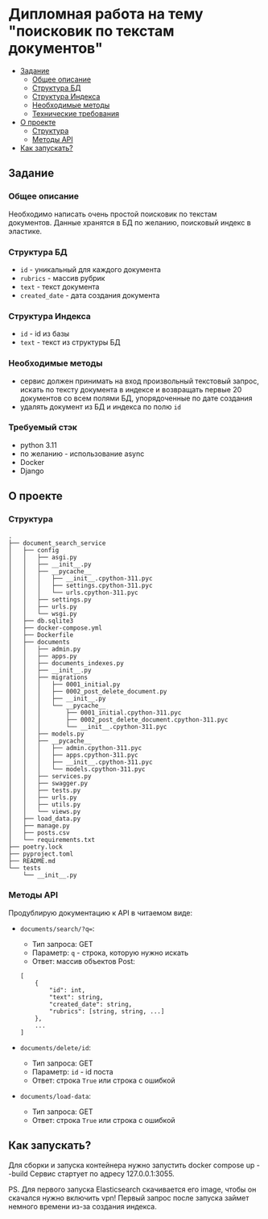 # Дипломная работа на тему "поисковик по текстам документов"

  - [Задание](#задание)
    - [Общее описание](#общее-описание)
    - [Структура БД](#структура-бд)
    - [Структура Индекса](#структура-индекса)
    - [Необходимые методы](#необходимые-методы)
    - [Технические требования](#технические-требования)
  - [О проекте](#о-проекте)
    - [Структура](#структура)
    - [Методы API](#методы-api)
  - [Как запускать?](#как-запускать)

## Задание

### Общее описание

Необходимо написать очень простой поисковик по текстам документов.
Данные хранятся в БД по желанию, поисковый индекс в эластике.

### Структура БД

- `id` - уникальный для каждого документа
- `rubrics` - массив рубрик
- `text` - текст документа
- `created_date` - дата создания документа

### Структура Индекса

- `id` - id из базы
- `text` - текст из структуры БД

### Необходимые методы

- сервис должен принимать на вход произвольный текстовый запрос, искать по тексту документа в индексе и возвращать первые 20 документов со всем полями БД, упорядоченные по дате создания
- удалять документ из БД и индекса по полю  `id`

### Требуемый стэк

- python 3.11
- по желанию - использование async
- Docker
- Django

## О проекте

### Структура

```
.
├── document_search_service
│   ├── config
│   │   ├── asgi.py
│   │   ├── __init__.py
│   │   ├── __pycache__
│   │   │   ├── __init__.cpython-311.pyc
│   │   │   ├── settings.cpython-311.pyc
│   │   │   └── urls.cpython-311.pyc
│   │   ├── settings.py
│   │   ├── urls.py
│   │   └── wsgi.py
│   ├── db.sqlite3
│   ├── docker-compose.yml
│   ├── Dockerfile
│   ├── documents
│   │   ├── admin.py
│   │   ├── apps.py
│   │   ├── documents_indexes.py
│   │   ├── __init__.py
│   │   ├── migrations
│   │   │   ├── 0001_initial.py
│   │   │   ├── 0002_post_delete_document.py
│   │   │   ├── __init__.py
│   │   │   └── __pycache__
│   │   │       ├── 0001_initial.cpython-311.pyc
│   │   │       ├── 0002_post_delete_document.cpython-311.pyc
│   │   │       └── __init__.cpython-311.pyc
│   │   ├── models.py
│   │   ├── __pycache__
│   │   │   ├── admin.cpython-311.pyc
│   │   │   ├── apps.cpython-311.pyc
│   │   │   ├── __init__.cpython-311.pyc
│   │   │   └── models.cpython-311.pyc
│   │   ├── services.py
│   │   ├── swagger.py
│   │   ├── tests.py
│   │   ├── urls.py
│   │   ├── utils.py
│   │   └── views.py
│   ├── load_data.py
│   ├── manage.py
│   ├── posts.csv
│   └── requirements.txt
├── poetry.lock
├── pyproject.toml
├── README.md
└── tests
    └── __init__.py
```

### Методы API

Продублирую документацию к API в читаемом виде:

- `documents/search/?q=`:
    - Тип запроса: GET
    - Параметр: `q` - строка, которую нужно искать
    - Ответ: массив объектов Post:
    ```
    [
        {
            "id": int,
            "text": string,
            "created_date": string,
            "rubrics": [string, string, ...]
        },
        ...
    ]
    ```
- `documents/delete/id`:
    - Тип запроса: GET
    - Параметр: `id` - id поста 
    - Ответ: строка `True` или строка с ошибкой

- `documents/load-data`:
    - Тип запроса: GET
    - Ответ: строка `True` или строка с ошибкой

## Как запускать?

Для сборки и запуска контейнера нужно запустить docker compose up --build
Сервис стартует по адресу 127.0.0.1:3055.

PS. Для первого запуска Elasticsearch скачивается его image, чтобы он скачался нужно включить vpn! Первый запрос после запуска займет немного времени из-за создания индекса.